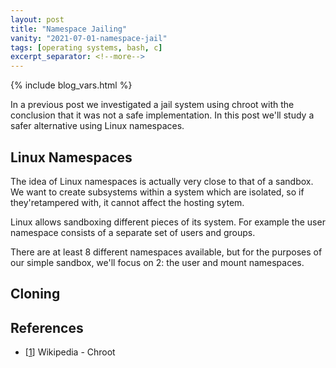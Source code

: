 ```yaml
---
layout: post
title: "Namespace Jailing"
vanity: "2021-07-01-namespace-jail"
tags: [operating systems, bash, c]
excerpt_separator: <!--more-->
---
```


{% include blog_vars.html %}

In a previous post we investigated a jail system using chroot with the conclusion that it was not a safe implementation. In this post we'll study a safer alternative using Linux namespaces.

<!--more-->


## Linux Namespaces

The idea of Linux namespaces is actually very close to that of a sandbox. We want to create subsystems within a system which are isolated, so if they'retampered with, it cannot affect the hosting sytem.

Linux allows sandboxing different pieces of its system. For example the user namespace consists of a separate set of users and groups.

There are at least 8 different namespaces available, but for the purposes of our simple sandbox, we'll focus on 2: the user and mount namespaces.

## Cloning


## References

* [[1](https://en.wikipedia.org/wiki/Chroot)] Wikipedia - Chroot
